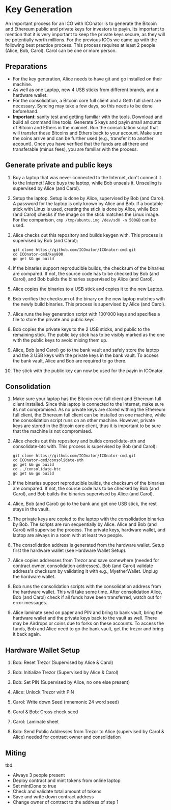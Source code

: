 # Key Generation

An important process for an ICO with ICOnator is to generate the Bitcoin and 
Ethereum public and private keys for investors to payin. Its important to mention
that it is very important to keep the private keys secure, as they will be
potentially worth millions. For the previous ICOs we came up with the following
best practice process. This process requires at least 2 people (Alice, Bob, Carol). 
Carol can be one or more person. 

## Preparations
* For the key generation, Alice needs to have git and go installed on their 
machine. 
* As well as one Laptop, new 4 USB sticks from different brands, and a hardware
wallet.
* For the consolidation, a Bitcoin core full client and a Geth full 
client are necessary. Syncing may take a few days, so this needs to be done 
beforehand.
* **Important**: sanity test and getting familiar with the tools. Download and build all command
line tools. Generate 5 keys and payin small amounts of Bitcoin and Ethers in the
mainnet. Run the consolidation script that will transfer these Bitcoins and 
Ethers back to your account. Make sure the coins arrive and can be further used 
(e.g., transfer it to another account). Once you have verified that the funds 
are all there and transferable (minus fees), you are familiar with the process.

## Generate private and public keys
1. Buy a laptop that was never connected to the Internet, 
don't connect it to the Internet! Alice buys the laptop, while
Bob unseals it. Unsealing is supervised by Alice (and Carol).
 
1. Setup the laptop. Setup is done by Alice, supervised by Bob (and Carol).
A password for the laptop is only known by Alice and Bob. If a bootable stick 
with Linux is used, creating the stick is done by Alice, while Bob (and Carol) 
checks if the image on the stick matches the Linux image. For the 
comparison, ```cmp /tmp/ubuntu.img /dev/sdX -n 500GB``` 
can be used.

1. Alice checks out this repository and builds keygen with. This process is 
supervised by Bob (and Carol): 
   ``` 
   git clone https://github.com/ICOnator/ICOnator-cmd.git
   cd ICOnator-cmd/key800
   go get && go build
   ```

1. If the binaries support reproducible builds, the checksum of the binaries are 
compared. If not, the source code has to be checked by Bob (and Carol), and Bob 
builds the binaries supervised by Alice (and Carol).

1. Alice copies the binaries to a USB stick and copies it to the new Laptop.

1. Bob verifies the checksum of the binary on the new laptop matches with 
the newly build binaries. This process is supervised by Alice (and Carol).

1. Alice runs the key generation script with 100'000 keys and specifies a file
to store the private and public keys.

1. Bob copies the private keys to the 2 USB sticks, and public to the 
remaining stick. The public key stick has to be visibly marked as the one with
the public keys to avoid mixing them up.

1. Alice, Bob (and Carol) go to the bank vault and safely store the laptop and the
3 USB keys with the private keys in the bank vault. To access the bank vault, 
Alice and Bob are required to go there. 

1. The stick with the public key can now be used for the payin in 
ICOnator.

## Consolidation
1. Make sure your laptop has the Bitcoin core full client and Ethereum full client
installed. Since this laptop is connected to the Internet, make sure its not compromised.
As no private keys are stored withing the Ethereum full client, the Ethereum full
client can be installed on one machine, while the consolidation script runs on an other
machine. However, private keys are stored in the Bitcoin core client, thus it is
important to be sure that the machine is not compromised.

1. Alice checks out this repository and builds consolidate-eth and consolidate-btc
 with. This process is supervised by Bob (and Carol): 
   ``` 
   git clone https://github.com/ICOnator/ICOnator-cmd.git
   cd ICOnator-cmd/consolidate-eth
   go get && go build
   cd ../consolidate-btc
   go get && go build
   ```
1. If the binaries support reproducible builds, the checksum of the binaries are 
compared. If not, the source code has to be checked by Bob (and Carol), and Bob 
builds the binaries supervised by Alice (and Carol).

1. Alice, Bob (and Carol) go to the bank and get one USB stick, the rest stays in
the vault.

1. The private keys are copied to the laptop with the consolidation binaries by 
Bob. The scripts are run sequentially by Alice. Alice and Bob (and Carol) will 
supervise the process. The private keys, hardware wallet, and laptop are always in
a room with at least two people.

1. The consolidation address is generated from the hardware wallet. Setup first the
hardware wallet (see Hardware Wallet Setup). 

1. Alice copies addresses from Trezor and save somewhere 
 (needed for contract owner, consolidation addresses). Bob (and Carol) validate address's 
checksum by validating it with e.g., MyetherWallet. Unplug the hardware wallet.

1. Bob runs the consolidation scripts with the consolidation address from the hardware
wallet. This will take some time. After consolidation Alice, Bob (and Carol) check
if all funds have been transferred, watch out for error messages.  

1. Alice laminate seed on paper and PIN and bring to bank vault, bring the hardware
wallet and the private keys back to the vault as well. There may be Airdrops or coins due to forks
on these accounts. To access the funds, Bob and Alice need to go the bank vault,
get the trezor and bring it back again. 

## Hardware Wallet Setup
1. Bob: Reset Trezor (Supervised by Alice & Carol) 

1. Bob: Initialize Trezor (Supervised by Alice & Carol) 

1. Bob: Set PIN (Supervised by Alice, no one else present) 

1. Alice: Unlock Trezor with PIN 

1. Carol: Write down Seed (mnemonic 24 word seed)

1. Carol & Bob: Cross check seed  

1. Carol: Laminate sheet 

1. Bob: Send Public Addresses from Trezor to Alice (supervised by Carol & Alice) needed
for contract owner and consolidation 

## Miting

tbd.

* Always 3 people present
* Deploy contract and mint tokens from online laptop
* Set mintDone to true
* Check and validate total amount of tokens
* Save and write down contract address
* Change owner of contract to the address of step 1
